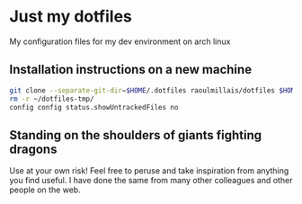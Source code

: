 # Just my dotfiles

My configuration files for my dev environment on arch linux

## Installation instructions on a new machine

```bash
git clone --separate-git-dir=$HOME/.dotfiles raoulmillais/dotfiles $HOME/dotfiles-tmp
rm -r ~/dotfiles-tmp/
config config status.showUntrackedFiles no
```

## Standing on the shoulders of giants fighting dragons

Use at your own risk!  Feel free to peruse and take inspiration from anything
you find useful.  I have done the same from many other colleagues and other 
people on the web.
